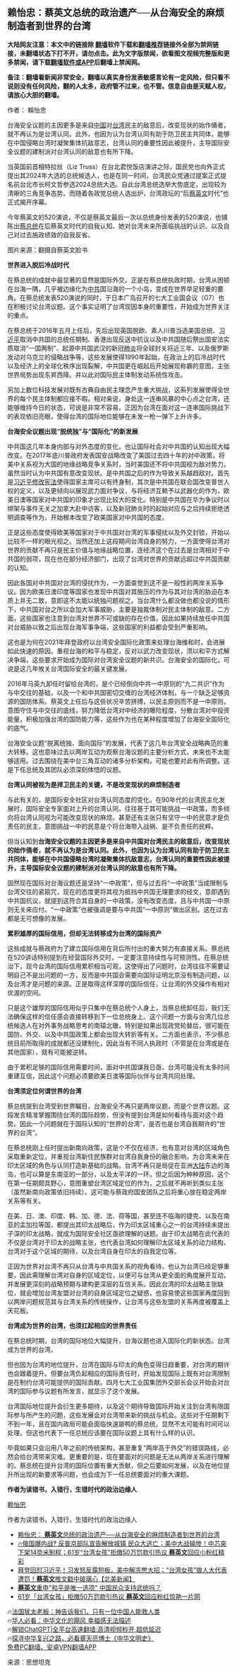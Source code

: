  <!-- 面包屑导航 --> <h2>赖怡忠：蔡英文总统的政治遗产──从台海安全的麻烦制造者到世界的台湾</h2> <p class="notice"><b>大陆网友注意：本文中的链接除 <a href="https://github.com/bannedbook/fanqiang" >翻墙</a>软件下载和<a href="https://github.com/killgcd/justmysocks/blob/master/README.md">翻墙推荐</a>链接外全部为禁网链接，未翻墙状态下打不开，请勿点击。此为文字版禁闻，欲看图文视频完整版和更多禁闻，请下载<a href="https://github.com/bannedbook/fanqiang">翻墙软件或APP</a>后翻墙上禁闻网。</p><p>备注：翻墙看新闻非常安全，翻墙以真实身份发表敏感言论有一定风险，但只看不说则没有任何风险，翻的人太多，政府管不过来，也不管。信息自由是天赋人权，请放心大胆的翻墙。</b></p>  <div class="entry"> <p>作者： 賴怡忠</p> <p id="summary">台海安全议题的主因更多是来自<span class='wp_keywordlink_affiliate'><a href="https://www.bannedbook.org/" title="中国" target="_blank">中国</a></span>对<a href="https://www.bannedbook.org/bnews/tag/%e5%8f%b0%e6%b9%be/" class="st_tag internal_tag" rel="tag" title="标签 台湾 下的日志">台湾</a>民主的敌意后，改变现状的始作俑者，就不再认为是台湾认同。此外，也因为认为台湾认同有助于防卫民主共同体，能够在中国侵略台湾时凝聚集体抗敌意志，台湾认同的重要性因此被提升，主导国际安全议题的建制派对台湾认同的敌意也有所下降。</p> <p>当英国前首相特拉丝（Liz Truss）在台北君悦饭店演讲之际，国民党也向外正式提出其2024年大选的总统候选人，也是在同一时间，台湾民众党通过提案正式提名前台北市长柯文哲参选2024总统大选。自此台湾总统选举大势底定，出现较为清晰的三角竞争态势。而随着各政党总统人选出炉，台湾政坛的“后<a href="https://www.bannedbook.org/bnews/tag/%e8%94%a1%e8%8b%b1%e6%96%87/" class="st_tag internal_tag" rel="tag" title="标签 蔡英文 下的日志">蔡英文</a>时代”也正式揭开序幕。</p> <p>今年蔡英文的520演说，不仅是蔡英文最后一次以总统身份发表的520演说，也铺陈出<a href="https://www.bannedbook.org/bnews/tag/%E8%94%A1%E6%80%BB%E7%BB%9F/" class="st_tag internal_tag" rel="tag" title="标签 蔡总统 下的日志">蔡总统</a>在后蔡英文时代的自我认知、她对台湾未来所面临挑战的认识、以及自己对过去施政绩效的自我反省。</p> <p>图片来源：翻摄自蔡英文脸书</p> <p><strong>世界进入脱后冷战时代</strong></p> <p>在蔡总统的成就中最显著的显然是国际外交。正是在蔡总统执政时期，台湾从困顿在台海一隅，几乎被边缘化为<a href="https://www.bannedbook.org/bnews/tag/%e4%b8%ad%e5%85%b1/" class="st_tag internal_tag" rel="tag" title="标签 中共 下的日志">中共</a>国沿海的一个小岛，变成在世界举足轻重的要角。在蔡总统发表520演说的同时，于日本广岛召开的七大工业国会议（G7）也在积极讨论台湾议题。这个事实证明了台湾现因本身的重要性，开始成为世界关注的重点。</p> <p>在蔡总统于2016年五月上任后，先后出现英国脱欧、素人川普当选美国总统、<a href="https://www.bannedbook.org/bnews/tag/%e4%b9%a0%e8%bf%91%e5%b9%b3/" class="st_tag internal_tag" rel="tag" title="标签 习近平 下的日志">习近平</a>取消中共国的总统任期制、香港出现反送中抗议以及中共国随后祭出国安法实质取消“一国两制”、起源中共国武汉的新冠<a href="https://www.bannedbook.org/bnews/tag/%e8%82%ba%e7%82%8e/" class="st_tag internal_tag" rel="tag" title="标签 肺炎 下的日志">肺炎</a>将全球封关将近三年、以及俄罗斯发动对乌克兰的侵略战争等，这些发展使得1990年起始，在政治上的后冷战时代以及经济上的全球化秩序出现裂解，中共国更在崛起后开始展现称霸的意图，主张世界局势出现东昇西降。并以此对国际民主体制发动系统性攻击。</p> <p>另加上数位科技发展对既有古典自由民主理念产生重大挑战，这系列发展使得全世界的每个民主体制都应接不暇。相对来说，身处这一连串风暴的中心点之台湾，还能够维持今日的状态，可说是非常不容易。正因为台湾在面对这一连串国际挑战下的表现依旧亮眼，使得台湾的国际地位能够在未发一枪一弹下上升许多。</p> <p><strong>台海安全议题出现“脱统独”与“国际化”的新发展</strong></p> <p>中共国这几年本身内部与对外态度的变化，也让国际社会对中共国的认知出现大幅改变。在2017年底川普政府发表国安战略改变了美国过去四十年的对中政策，将美中关系视为大国的地缘战略竞争关系时，当时美国还不将中共国视为敌对势力，虽然当时认为中共国有意改变现状。是中共国之后的作为导致关系越趋敌对。首先是<a href="https://www.bannedbook.org/bnews/tag/%e4%b9%a0%e8%bf%91%e5%b9%b3%e4%bf%ae%e6%94%b9%e5%ae%aa%e6%b3%95/" class="st_tag internal_tag" rel="tag" title="标签 习近平修改宪法 下的日志">习近平修改宪法</a>使得国家主席可以有终身制，其次是中共国在联合国改变普世人权的定义，以及更倾向以展现武力面对争议，与将经济互赖予以武器化的作为，欧美日澳等国家对中共国的印象才出现比较大的变化。特别是中共国在华为争议时以绑架与事件无关之加拿大赴中访客，以及新冠肺炎时的起始对应与之后持续拒绝透明调查等作为，开始根本改变了欧美国家对中共国的态度。</p> <p>正是这些态度使得欧美等国家对于中共国对台湾的军事侵扰以及外交封锁，开始以比较不一样的眼光视之。当然还加上这段期间台湾自身的努力，一方面使得台湾对世界的贡献不再只是民主价值与地缘战略位置，连经济这个在过去是台湾相对于中共国的弱项，现在也在部分经济部门，出现了台湾对世界的贡献远超过中共国贡献的认知。</p> <p>因此各国对中共国对台湾的侵扰作为，一方面查觉到这不是一般性的两岸关系争议。因为欧美日澳印度等国家也发现中共国对其施压的作为与其对台湾的胁迫在本质上并无二致，意即这不太能以统独问题视之。当台湾什么都没做也都没说的情形下，中共国对台之所以会加大军事威胁，主要是独裁体制对民主体制的敌意。二方面，这些国家也注意到台湾对世界不可或缺的存在价值，因此如果持续放任中共国对台威胁以致之后出现台海军事争端，这些国家的利益都会受到严重影响。</p> <p>这也是为何在2021年拜登政府以台湾安全国际化政策来处理台海维和时，会进展如此快速的原因。重视台海的和平与稳定，反对以武力改变现状，须以和平方式解决争端，这些要求开始成为国际对台湾安全议题的新共识。台海安全的国际化，可说是这几年攸关台湾国际安全的最关键发展。</p> <p>2016年马英九卸任时留给台湾的，是个已经倒向中共一中原则的“九二共识”作为与中交往的基础，以及一个和中共国密切交缠的台湾经济体制，与一个缺乏足够资源的国防体系。蔡英文上任后与这些状况辛苦拼搏，以民主原则而不是一中原则，意图守住与中交往的底线，努力降低台湾对中经济的曝险程度，分散台湾对中投资能量，积极加强台湾的国防能力等，这些作为也在某种程度增加了台海安全国际化的底气。</p> <p>台海安全议题“脱离统独、面向国际”的发展，代表了这几年台湾安全战略典范的重大转移。这也意味过去以两岸互动为观察台海议题的主要分析方式，未来也不太能够适用。过去围绕在美中台三角互动的诸多分析架构，可能也要对此有所调整。这是下任总统及其团队必须深刻体悟的议题。</p> <p><strong>台湾认同被视为是捍卫民主的关键，不是改变现状的麻烦制造者</strong></p> <p>与此有关的，是国际安全社区对台湾认同态度的变化。在90年代的台湾民主化发展时，国际安全专家面对上升的台湾认同，往往基于其可能挑战一中政策，而多倾向将台湾认同视为可能改变现状的麻烦。甚至还有主张只有坚守一中的民意才是负责任的民主，意图挑战一中的民意是个将台海带入战祸、是不负责任的民粹。</p>  <p>但当认知到<strong>台海安全议题的主因更多是来自中共国对台湾民主的敌意后，改变现状的始作俑者，就不再认为是台湾认同。此外，也因为认为台湾认同有助于防卫民主共同体，能够在中共国侵略台湾时凝聚集体抗敌意志，台湾认同的重要性因此被提升，主导国际安全议题的建制派对台湾认同的敌意也有所下降。</strong></p> <p>固然现在国际对台海议题还是坚持“一中政策”，但与过去将“一中政策”当成限制与台湾交往的紧箍咒，现在的态度更将其视为抵挡中共国无理要求的经文，意即遇到中共国抗议，就提到这符合其自身的一中政策，没有改变态度，且与中共国一中原则无关来应付。“一中政策”也被强调是要与中共国“一中原则”做出区别。这在过去都是无可想像的发展。</p> <p><strong>累积雄厚的国际信用，但却无法转移成为台湾的国际资产</strong></p> <p>这些成就与蔡政府为了建立国际信用在背后所付出的重大努力有直接关系。蔡总统在520讲话特别提到在经营国际外交时，一定要注意持续性与可预测性。在蔡总统治下，现今台湾的国际信用累积相当可观，这使得出了问题时，台湾往往不需要证明自己不是出问题的一方，反而是中共国会需要向国际证明北京没有制造问题，以及台湾才是问题的来源。正是取得这样深厚的国际信任，让台湾的外交操作有相对优渥的空间。</p> <p>只是这个雄厚的国际信用似乎只集中在蔡总统个人身上，当蔡总统卸任后，我们无法确保这样的信任感会直接转移到下一位总统身上。这个问题一方面与台湾几位总统候选人在对外事务战略思考的南辕北辙，特别是如果出现政党轮替后，很可能在国防、外交、以及中共国政策上都会出现大转折等有关。二方面也表示，不少蔡总统目前所取得的成就都还没建制化，因此当有不同人执政时（不管是在台湾或是在其他国家），就有可能被逆转。</p> <p>由于累积足够的国际信用需要时间，面对中共国谋我日亟，台湾可能没有太多时间重建互信，因此这个问题必须要欧美日澳等国际伙伴与台湾共同处理。</p> <p><strong>台湾须定位何谓世界的台湾</strong></p> <p>蔡总统提到台湾受到世界瞩目，台海安全不再只是两岸议题，而是个世界议题。这段发言精准掌握围绕台湾的国际趋势，但没有提到台湾是如何看待与面对这个趋势。因此一个问题就在于国际认知的“世界的台湾”，是否也是台湾自我期许的“世界的台湾”。</p> <p>在蔡总统刚上任时提出新南向政策，这是个不仅在经济，也有意对台湾的区域角色采取重新定位，并重视台湾新住民族群对台湾自我身份的融合影响，为台湾未来在印太区域的角色与认同打造新基础的战略。台湾不再只是局促在亚洲<span class='wp_keywordlink_affiliate'><a href="https://www.bannedbook.org/" title="大陆" target="_blank">大陆</a></span>东边的海岛，也可以算是东南亚的一部分，以及太平洋的一环。但之后因为种种原因，这个在第一任期颇具野心，意图重塑台湾区域定位的作为，之后就不再听到类似主张（虽然新南向政策依旧持续）。这可能与蔡政府国安团队之后将重心放在稳定两岸关系等有关。</p>  <p>在美、日、澳、印度、韩、加、德、法、荷等国，甚至连不临海的捷克、以及在南亚的孟加拉等国，都提出其印太战略后，作为印太区域重心之一的台湾持续未提出子深的印太战略，就成为国际安全社区亟欲理解的谜题。由于印太战略在此代表的不仅是台湾对于印太的战略主张，也代表台湾如何理解印太区域关系的动力结构、台湾对于这个区域的期待，以及台湾自身在印太的自我定位等。</p> <p>正因为世界对台湾不再只从台湾与中共国关系的视角看待，也认为台湾已经足够重要，因此需理解台湾对自身的区域定位，以便可与台湾从更全面的角度展开互动，并发展更深刻的战略预期与建构更深层的互信关系。因此台湾的印太战略主张缺位，就会增加台湾友盟对台湾的自身区域定位之疑惑，也容易使这些国家再度回到以两岸问题规范其与台湾关系的传统操作，让台湾与这些友盟的关系再度被覆盖上天花板。</p> <p><strong>台湾成为世界的台湾，也须扛起相应的世界责任</strong></p> <p>在蔡总统时期，台湾的国际地位大幅提升，台海议题也进入国际化的新状态。台湾成为世界的台湾。</p> <p>但也因为台湾的地位提升，台湾在国际与印太的角色变得日趋重要，对台湾的期许也会跟着提升。但要台湾负起相应的国际责任时，开始发现国际上既有对台湾限制是在制约台湾可能提供的国际贡献。四月七大工业国集团外交部长会议开始会对台湾的国际参与议题有所发言，就显示了这个发展。</p> <p>台湾国际地位提升会衍生更多期待，以及这个期待导致国际开始关注到台湾有限国际参与所产生的问题，这些发展会对台湾带来新的挑战与机会。这些对于任期剩下不到一年，且在国内政局可能会面临快速跛鸭的蔡总统，显然不太可能有时间可以处理。但这也代表下一任总统应该要在国际议题上具有什么样的认识。</p> <p>毕竟如果只会沿用八年之前的传统架构，甚至重复“两岸高于外交”的错误路线，必然会给台湾带来灾难。更重要的是，现在要面对的问题是无法从两岸关系进行理解的。蔡总统在提升台湾的国际位置有重大贡献，但之后要如何发展，以及在地位提升所出现的新要求等问题，也会成为下一任总统要面对的重大课题。</p> <p><strong>作者为读错书，入错行，生错时代的政治边缘人</strong></p> <p><a href="https://www.bannedbook.org/bnews/tag/%E8%B5%96%E6%80%A1%E5%BF%A0/" class="st_tag internal_tag" rel="tag" title="标签 赖怡忠 下的日志">赖怡忠</a></p>  <p>作者为读错书，入错行，生错时代的政治边缘人</p> <!--<div id="taboola-mid-1"></div>--><ul class='op-related-articles' title='相关阅读'> <li><a href='https://www.bannedbook.org/bnews/baitai/20230524/1887785.html' target='_blank'>赖怡忠： <b>蔡英文</b>总统的政治遗产──从台海安全的麻烦制造者到世界的台湾</a></li> <li><a href='https://www.bannedbook.org/bnews/bannedvideo/20230523/1887632.html' target='_blank'>🔥俄国爆内战? 反普京部队宣告解放城镇 民众大逃亡；美中大战输惨！中芯突下架14奈米制程；61岁“台湾女孩”拒缴50万罚款引热议 <b>蔡英文</b>回应小粉红精彩</a></li> <li><a href='https://www.bannedbook.org/bnews/bannedvideo/20230523/1887504.html' target='_blank'>拜登回怼习近平！习发怒反露短板，美中解冻憋大招；“台湾女孩”做人大代表遭罚！<b>蔡英文</b>推文戳中玻璃心【北美新闻】</a></li> <li><a href='https://www.bannedbook.org/bnews/ssgc/20230523/1887340.html' target='_blank'><b>蔡英文</b>重申"和平是唯一选项" 中国民众支持武统吗？</a></li> <li><a href='https://www.bannedbook.org/bnews/baitai/20230523/1887316.html' target='_blank'>61岁「台湾女孩」拒缴50万罚款引热议 <b>蔡英文</b>回应粉红惊艳一片网</a></li> </ul> <p class="texttj"> 🔥<a href="https://www.bannedbook.org/bnews/ssgc/20230219/1850782.html" target="_blank">法国犹太老板：神告诉我们，只有一位中国人能救人类</a><br/> 🔥<a href="https://www.bannedbook.org/bnews/comments/20220220/1694796.html" target="_blank">华人必看：中华文化的飓风 幸福感无法描述</a><br/> 🔥<a href="https://github.com/bannedbook/fanqiang/wiki/V2ray%E6%9C%BA%E5%9C%BA" target="_blank">解锁ChatGPT|全平台高速翻墙:高清视频秒开,超低延迟</a><br/> 🔥<a href="https://www.bannedbook.org/bnews/comments/20220808/1768773.html" target="_blank">探寻中华复兴之路，必看章天亮博士《中华文明史》</a><br/> <a href="https://github.com/bannedbook/fanqiang/wiki/%E7%A6%81%E9%97%BB%E7%BD%91%E5%AE%89%E5%8D%93%E7%BF%BB%E5%A2%99%E6%96%B0%E9%97%BBAPP" target="_blank">免费PC翻墙、安卓VPN翻墙APP</a><br/> </p><p class="src-info">来源：思想坦克 </p><a name='sharetosocial'></a> <div style="margin-bottom:5px;padding-bottom:5px;clear:both"> <div id="archive-pix-1" class="banner-ads"> <!-- AuctionX Display platform tag START --> <div id="27602x728x90x621x_ADSLOT1" clicktrack="%%CLICK_URL_ESC%%"></div>  <!-- AuctionX Display platform tag END --> </div> <div id="archive-pix-2" class="banner-ads"> <!-- AuctionX Display platform tag START --> <div id="27556x300x250x621x_ADSLOT1" clicktrack="%%CLICK_URL_ESC%%" style="margin:0 auto;text-align:center"></div>  <!-- AuctionX Display platform tag END --> </div> </div>  <div id="archive-pix-1" class="banner-ads"> <!-- AuctionX Display platform tag START --> <div id="27603x728x90x621x_ADSLOT1" clicktrack="%%CLICK_URL_ESC%%"></div>  <!-- AuctionX Display platform tag END --> </div> </div><!--END ENTRY--> 